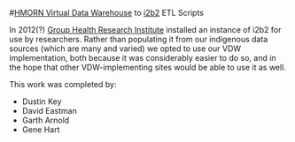 #[HMORN Virtual Data Warehouse](https://en.wikipedia.org/wiki/HMORN_Virtual_Data_Warehouse) to [i2b2](http://i2b2.org) ETL Scripts

In 2012(?) [Group Health Research Institute](http://grouphealthresearch.org) installed an instance of i2b2 for use by researchers.  Rather than populating it from our indigenous data sources (which are many and varied) we opted to use our VDW implementation, both because it was considerably easier to do so, and in the hope that other VDW-implementing sites would be able to use it as well.

This work was completed by:
* Dustin Key
* David Eastman
* Garth Arnold
* Gene Hart


